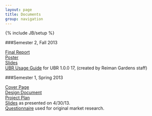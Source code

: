 ```yaml
---
layout: page
title: Documents
group: navigation
---
```

{% include JB/setup %}

###Semester 2, Fall 2013

[Final Report](/files/final-report.pdf)  
[Poster](/files/ubr-poster.pdf)  
[Slides](/files/ubr-slides.pdf)  
[UBR Usage Guide](/files/ubr-usage.pdf) for UBR 1.0.0 17, (created by Reiman Gardens staff)  

###Semester 1, Spring 2013
<!--For our official reviewers, please read our cover page. We are happy to answer any questions sent to butterflies@iastate.edu.-->
[Cover Page](/files/butterfly-cover.pdf)  
[Design Document](/files/butterfly-design-doc.pdf)  
[Project Plan](/files/butterfly-project-plan.pdf)  
[Slides](/files/butterfly-slides.pdf) as presented on 4/30/13.  
[Questionnaire](/questionnaire.html) used for original market research.


<!--
### Design Document
<iframe src="https://docs.google.com/document/d/1uBGDmpoi2EIH9iHajDP9oAxUhCW2tqgwuVsPokXE6_8/pub?embedded=true" width="800" height="800"> </iframe>

### Project Plan
<iframe src="https://docs.google.com/document/d/1qSgNXo7O7K5yipU2tC-H4A8E1w-N92U7M3jNKFUCKTc/pub?embedded=true" width="800" height="800"> </iframe>

### Slides
<iframe src="https://docs.google.com/presentation/d/1HlGNYl5fNbsy3fPKVCZnMaHdOGCFyfaEpEdwmwU9stw/embed?start=false&amp;loop=false&amp;delayms=3000" frameborder="0" width="800" height="600" allowfullscreen="true" mozallowfullscreen="true" webkitallowfullscreen="true"> </iframe>
-->

